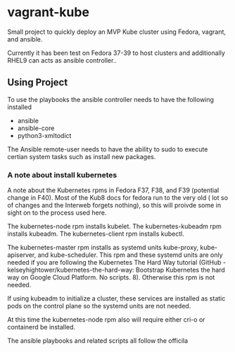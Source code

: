 # vagrant-kube

Small project to quickly deploy an MVP Kube cluster using Fedora, vagrant, and ansible. 

Currently it has been test on Fedora 37-39 to host clusters and additionally RHEL9 can acts as ansible controller..

## Using Project

To use the playbooks the ansible controller needs to have the following installed

 - ansible 
 - ansible-core 
 - python3-xmltodict

The Ansible remote-user needs to have the ability to sudo to execute certian system tasks such as install new packages. 

### A note about install kubernetes

A note about the Kubernetes rpms in Fedora F37, F38, and F39 (potential change in F40). Most of the Kub8 docs for fedora run to the very old ( lot so of changes and the Interweb forgets nothing), so this will proivde some in sight on to the process used here.
 
The kubernetes-node rpm installs kubelet.
The kubernetes-kubeadm rpm installs kubeadm.
The kubernetes-client rpm installs kubectl.

The kubernetes-master rpm installs as systemd units kube-proxy, kube-apiserver, and kube-scheduler. This rpm and these systemd units are only needed if you are following the Kubernetes The Hard Way tutorial (GitHub - kelseyhightower/kubernetes-the-hard-way: Bootstrap Kubernetes the hard way on Google Cloud Platform. No scripts. 8). Otherwise this rpm is not needed.

If using kubeadm to initialize a cluster, these services are installed as static pods on the control plane so the systemd units are not needed.

At this time the kubernetes-node rpm also will require either cri-o or containerd be installed.

The ansible playbooks and related scripts all follow the officila 